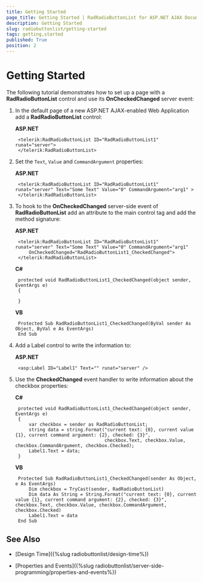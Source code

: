 ```yaml
---
title: Getting Started
page_title: Getting Started | RadRadioButtonList for ASP.NET AJAX Documentation
description: Getting Started
slug: radiobuttonlist/getting-started
tags: getting,started
published: True
position: 2
---
```


# Getting Started

The following tutorial demonstrates how to set up a page with a **RadRadioButtonList** control and use its **OnCheckedChanged** server event:

1. In the default page of a new ASP.NET AJAX-enabled Web Application add a **RadRadioButtonList** control:

	**ASP.NET**	
	
		<telerik:RadRadioButtonList ID="RadRadioButtonList1" runat="server">
		</telerik:RadRadioButtonList>

1. Set the `Text`, `Value` and `CommandArgument` properties:

	**ASP.NET**

		<telerik:RadRadioButtonList ID="RadRadioButtonList1" runat="server" Text="Some Text" Value="0" CommandArgument="arg1" >
		</telerik:RadRadioButtonList>

1. To hook to the **OnCheckedChanged** server-side event of **RadRadioButtonList** add an attribute to the main control tag and add the method signature:

	**ASP.NET**

		<telerik:RadRadioButtonList ID="RadRadioButtonList1" runat="server" Text="Some Text" Value="0" CommandArgument="arg1" 
			OnCheckedChanged="RadRadioButtonList1_CheckedChanged">
		</telerik:RadRadioButtonList>

	**C#**
	
		protected void RadRadioButtonList1_CheckedChanged(object sender, EventArgs e)
		{
	
		}

	**VB**
	
		Protected Sub RadRadioButtonList1_CheckedChanged(ByVal sender As Object, ByVal e As EventArgs)
		End Sub

1. Add a Label control to write the information to:

	**ASP.NET**

		<asp:Label ID="Label1" Text="" runat="server" />

1. Use the **CheckedChanged** event handler to write information about the checkbox properties:

	**C#**
	
		protected void RadRadioButtonList1_CheckedChanged(object sender, EventArgs e)
		{
			var checkbox = sender as RadRadioButtonList;
			string data = string.Format("current text: {0}, current value {1}, current command argument: {2}, checked: {3}",
										checkbox.Text, checkbox.Value, checkbox.CommandArgument, checkbox.Checked);
			Label1.Text = data;
		}

	**VB**
	
		Protected Sub RadRadioButtonList1_CheckedChanged(sender As Object, e As EventArgs)
			Dim checkbox = TryCast(sender, RadRadioButtonList)
			Dim data As String = String.Format("current text: {0}, current value {1}, current command argument: {2}, checked: {3}", checkbox.Text, checkbox.Value, checkbox.CommandArgument, checkbox.Checked)
			Label1.Text = data
		End Sub


## See Also

 * [Design Time]({%slug radiobuttonlist/design-time%})

 * [Properties and Events]({%slug radiobuttonlist/server-side-programming/properties-and-events%})
